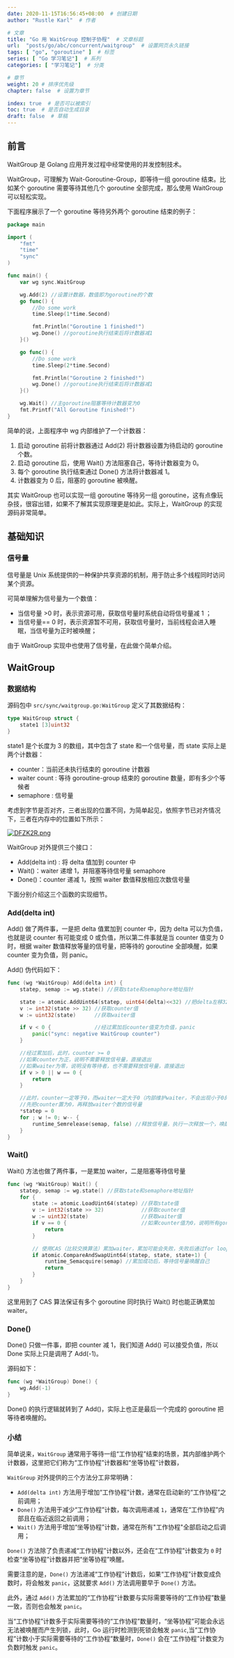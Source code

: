 ```yaml
---
date: 2020-11-15T16:56:45+08:00  # 创建日期
author: "Rustle Karl"  # 作者

# 文章
title: "Go 用 WaitGroup 控制子协程"  # 文章标题
url:  "posts/go/abc/concurrent/waitgroup"  # 设置网页永久链接
tags: [ "go", "goroutine" ]  # 标签
series: [ "Go 学习笔记"]  # 系列
categories: [ "学习笔记"]  # 分类

# 章节
weight: 20 # 排序优先级
chapter: false  # 设置为章节

index: true  # 是否可以被索引
toc: true  # 是否自动生成目录
draft: false  # 草稿
---
```


## 前言

WaitGroup 是 Golang 应用开发过程中经常使用的并发控制技术。

WaitGroup，可理解为 Wait-Goroutine-Group，即等待一组 goroutine 结束。比如某个 goroutine 需要等待其他几个 goroutine 全部完成，那么使用 WaitGroup 可以轻松实现。

下面程序展示了一个 goroutine 等待另外两个 goroutine 结束的例子：

```go
package main

import (
    "fmt"
    "time"
    "sync"
)

func main() {
    var wg sync.WaitGroup

    wg.Add(2) //设置计数器，数值即为goroutine的个数
    go func() {
        //Do some work
        time.Sleep(1*time.Second)

        fmt.Println("Goroutine 1 finished!")
        wg.Done() //goroutine执行结束后将计数器减1
    }()

    go func() {
        //Do some work
        time.Sleep(2*time.Second)

        fmt.Println("Goroutine 2 finished!")
        wg.Done() //goroutine执行结束后将计数器减1
    }()

    wg.Wait() //主goroutine阻塞等待计数器变为0
    fmt.Printf("All Goroutine finished!")
}
```

简单的说，上面程序中 wg 内部维护了一个计数器：

1. 启动 goroutine 前将计数器通过 Add(2) 将计数器设置为待启动的 goroutine 个数。
2. 启动 goroutine 后，使用 Wait() 方法阻塞自己，等待计数器变为 0。
3. 每个 goroutine 执行结束通过 Done() 方法将计数器减 1。
4. 计数器变为 0 后，阻塞的 goroutine 被唤醒。

其实 WaitGroup 也可以实现一组 goroutine 等待另一组 goroutine，这有点像玩杂技，很容出错，如果不了解其实现原理更是如此。实际上，WaitGroup 的实现源码非常简单。

## 基础知识

### 信号量

信号量是 Unix 系统提供的一种保护共享资源的机制，用于防止多个线程同时访问某个资源。

可简单理解为信号量为一个数值：
- 当信号量 >0 时，表示资源可用，获取信号量时系统自动将信号量减 1 ；
- 当信号量== 0 时，表示资源暂不可用，获取信号量时，当前线程会进入睡眠，当信号量为正时被唤醒；

由于 WaitGroup 实现中也使用了信号量，在此做个简单介绍。

## WaitGroup

### 数据结构

源码包中 `src/sync/waitgroup.go:WaitGroup` 定义了其数据结构：

```go
type WaitGroup struct {
	state1 [3]uint32
}
```

state1 是个长度为 3 的数组，其中包含了 state 和一个信号量，而 state 实际上是两个计数器：

- counter：当前还未执行结束的 goroutine 计数器
- waiter count : 等待 goroutine-group 结束的 goroutine 数量，即有多少个等候者
- semaphore : 信号量

考虑到字节是否对齐，三者出现的位置不同，为简单起见，依照字节已对齐情况下，三者在内存中的位置如下所示：

[![DFZK2R.png](https://s3.ax1x.com/2020/11/15/DFZK2R.png)](https://imgchr.com/i/DFZK2R)

WaitGroup 对外提供三个接口：

- Add(delta int) : 将 delta 值加到 counter 中
- Wait()：waiter 递增 1，并阻塞等待信号量 semaphore
- Done()：counter 递减 1，按照 waiter 数值释放相应次数信号量

下面分别介绍这三个函数的实现细节。

### Add(delta int)

Add() 做了两件事，一是把 delta 值累加到 counter 中，因为 delta 可以为负值，也就是说 counter 有可能变成 0 或负值，所以第二件事就是当 counter 值变为 0 时，根据 waiter 数值释放等量的信号量，把等待的 goroutine 全部唤醒，如果 counter 变为负值，则 panic。

Add() 伪代码如下：

```go
func (wg *WaitGroup) Add(delta int) {
    statep, semap := wg.state() //获取state和semaphore地址指针

    state := atomic.AddUint64(statep, uint64(delta)<<32) //把delta左移32位累加到state，即累加到counter中
    v := int32(state >> 32) //获取counter值
    w := uint32(state)      //获取waiter值

    if v < 0 {              //经过累加后counter值变为负值，panic
        panic("sync: negative WaitGroup counter")
    }

    //经过累加后，此时，counter >= 0
    //如果counter为正，说明不需要释放信号量，直接退出
    //如果waiter为零，说明没有等待者，也不需要释放信号量，直接退出
    if v > 0 || w == 0 {
        return
    }

    //此时，counter一定等于0，而waiter一定大于0（内部维护waiter，不会出现小于0的情况），
    //先把counter置为0，再释放waiter个数的信号量
    *statep = 0
    for ; w != 0; w-- {
        runtime_Semrelease(semap, false) //释放信号量，执行一次释放一个，唤醒一个等待者
    }
}
```

### Wait()

Wait() 方法也做了两件事，一是累加 waiter，二是阻塞等待信号量

```go
func (wg *WaitGroup) Wait() {
    statep, semap := wg.state() //获取state和semaphore地址指针
    for {
        state := atomic.LoadUint64(statep) //获取state值
        v := int32(state >> 32)            //获取counter值
        w := uint32(state)                 //获取waiter值
        if v == 0 {                        //如果counter值为0，说明所有goroutine都退出了，不需要待待，直接返回
            return
        }

        // 使用CAS（比较交换算法）累加waiter，累加可能会失败，失败后通过for loop下次重试
        if atomic.CompareAndSwapUint64(statep, state, state+1) {
            runtime_Semacquire(semap) //累加成功后，等待信号量唤醒自己
            return
        }
    }
}
```

这里用到了 CAS 算法保证有多个 goroutine 同时执行 Wait() 时也能正确累加 waiter。

### Done()

Done() 只做一件事，即把 counter 减 1，我们知道 Add() 可以接受负值，所以 Done 实际上只是调用了 Add(-1)。

源码如下：
```go
func (wg *WaitGroup) Done() {
	wg.Add(-1)
}
```

Done() 的执行逻辑就转到了 Add()，实际上也正是最后一个完成的 goroutine 把等待者唤醒的。

### 小结

简单说来，`WaitGroup` 通常用于等待一组“工作协程”结束的场景，其内部维护两个计数器，这里把它们称为“工作协程”计数器和“坐等协程”计数器，

`WaitGroup` 对外提供的三个方法分工非常明确：

- `Add(delta int)` 方法用于增加“工作协程”计数，通常在启动新的“工作协程”之前调用；
- `Done()` 方法用于减少“工作协程”计数，每次调用递减 `1`，通常在“工作协程”内部且在临近返回之前调用；
- `Wait()` 方法用于增加“坐等协程”计数，通常在所有"工作协程"全部启动之后调用；

`Done()` 方法除了负责递减“工作协程”计数以外，还会在“工作协程”计数变为 `0` 时检查“坐等协程”计数器并把“坐等协程”唤醒。

需要注意的是，`Done()` 方法递减“工作协程”计数后，如果“工作协程”计数变成负数时，将会触发 `panic`，这就要求 `Add()` 方法调用要早于 `Done()` 方法。

此外，通过 `Add()` 方法累加的“工作协程”计数要与实际需要等待的“工作协程”数量一致，否则也会触发 `panic`。

当“工作协程”计数多于实际需要等待的“工作协程”数量时，“坐等协程”可能会永远无法被唤醒而产生列锁，此时，Go 运行时检测到死锁会触发 `panic`,当“工作协程”计数小于实际需要等待的“工作协程”数量时，`Done()` 会在“工作协程”计数变为负数时触发 `panic`。
